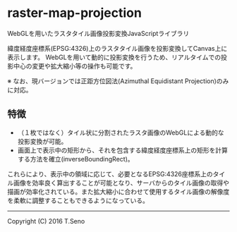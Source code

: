 raster-map-projection
==============
WebGLを用いたラスタタイル画像投影変換JavaScriptライブラリ

緯度経度座標系(EPSG:4326)上のラスタタイル画像を投影変換してCanvas上に表示します。
WebGLを用いて動的に投影変換を行うため、リアルタイムでの投影中心の変更や拡大縮小等の操作も可能です。

※ なお、現バージョンでは正距方位図法(Azimuthal Equidistant Projection)のみに対応。

特徴
-----
* （１枚ではなく）タイル状に分割されたラスタ画像のWebGLによる動的な投影変換が可能。
* 画面上で表示中の矩形から、それを包含する緯度経度座標系上の矩形を計算する方法を確立(inverseBoundingRect)。

これらにより、表示中の領域に応じて、必要となるEPSG:4326座標系上のタイル画像を効率良く算出することが可能となり、サーバからのタイル画像の取得や描画が効率化されている。また拡大縮小に合わせて使用するタイル画像の解像度を柔軟に調整することもできるようになっている。


----
Copyright (C) 2016 T.Seno